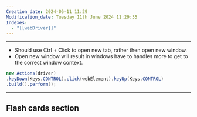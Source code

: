 ```yaml
---
Creation_date: 2024-06-11 11:29
Modification_date: Tuesday 11th June 2024 11:29:35
Indexes:
  - "[[webDriver]]"
---
```

----
- Should use Ctrl + Click to open new tab, rather then open new window.
- Open new window will result in windows have to handles more to get to the correct window context.

```java
new Actions(driver)
.keyDown(Keys.CONTROL).click(webElement).keyUp(Keys.CONTROL)
.build().perform();
```






---
## Flash cards section

